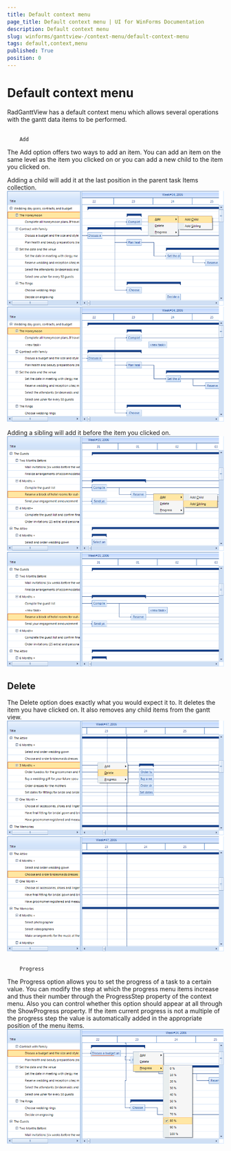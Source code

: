 ```yaml
---
title: Default context menu
page_title: Default context menu | UI for WinForms Documentation
description: Default context menu
slug: winforms/ganttview-/context-menu/default-context-menu
tags: default,context,menu
published: True
position: 0
---
```


# Default context menu



RadGanttView has a default context menu which allows several operations with the gantt data items to be performed.
      

## 
        Add
      

The Add option offers two ways to add an item. You can add an item on the same level as the item you clicked on or you can add a new 
          child to the item you clicked on.
        

Adding a child will add it at the last position in the parent task Items collection.
        ![ganttview-context-menu-default-context-menu 001](images/ganttview-context-menu-default-context-menu001.png)![ganttview-context-menu-default-context-menu 002](images/ganttview-context-menu-default-context-menu002.png)

Adding a sibling will add it before the item you clicked on.
        ![ganttview-context-menu-default-context-menu 003](images/ganttview-context-menu-default-context-menu003.png)![ganttview-context-menu-default-context-menu 004](images/ganttview-context-menu-default-context-menu004.png)

## Delete
      

The Delete option does exactly what you would expect it to. It deletes the item you have clicked on.
          It also removes any child items from the gantt view.
        ![ganttview-context-menu-default-context-menu 005](images/ganttview-context-menu-default-context-menu005.png)![ganttview-context-menu-default-context-menu 006](images/ganttview-context-menu-default-context-menu006.png)

## 
        Progress
      

The Progress option allows you to set the progress of a task to a certain value. You can modify the step at which the progress menu items increase and thus their number through the ProgressStep property of the context menu. Also you can control whether this option should appear at all through the ShowProgress property. If the item current progress is not a multiple of the progress step the value is automatically added in the appropriate position of the menu items.
        ![ganttview-context-menu-default-context-menu 007](images/ganttview-context-menu-default-context-menu007.png)
